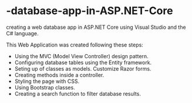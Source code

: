 # -database-app-in-ASP.NET-Core
 creating a web database app in ASP.NET Core using Visual Studio and the C# language.
 
 This Web Application was created following these steps: 
- Using the MVC (Model View Controller) design pattern.
- Configuring database tables using the Entity framework.
- Seting up of classes as models. Customize Razor forms.
- Creating methods inside a controller.
- Styling the page with CSS.
- Using Bootstrap classes.
- Creating a search function to filter database results.
